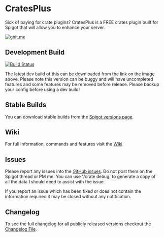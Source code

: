CratesPlus
=====================

Sick of paying for crate plugins? CratesPlus is a FREE crates plugin built for Spigot that will allow you to enhance your server.

[![ghit.me](https://ghit.me/badge.svg?repo=connorlinfoot/CratesPlus)](https://ghit.me/repo/connorlinfoot/CratesPlus)

## Development Build
[![Build Status](http://ci.connorlinfoot.com:8080/buildStatus/icon?job=CratesPlus)](http://ci.connorlinfoot.com:8080/job/CratesPlus/)

The latest dev build of this can be downloaded from the link on the image above. Please note this version can be buggy and will have uncompleted features and some features may be removed before release. Please backup your config before using a dev build!

## Stable Builds
You can download stable builds from the [Spigot versions page](https://www.spigotmc.org/resources/cratesplus-custom-crates-free.5018/history).

## Wiki
For full information, commands and features visit the [Wiki](https://github.com/ConnorLinfoot/CratesPlus/wiki).

## Issues
Please report any issues into the [GitHub issues](https://github.com/ConnorLinfoot/CratesPlus/issues). Do not post them on the Spigot thread or PM me.
You can use '/crate debug' to generate a copy of all the data I should need to assist with the issue.

If you report an issue which has been fixed or does not contain the information required it may be closed without any notification.


## Changelog
To see the full changelog for all publicly released versions checkout the [Changelog File](https://github.com/ConnorLinfoot/CratesPlus/blob/master/Changelog.md).
